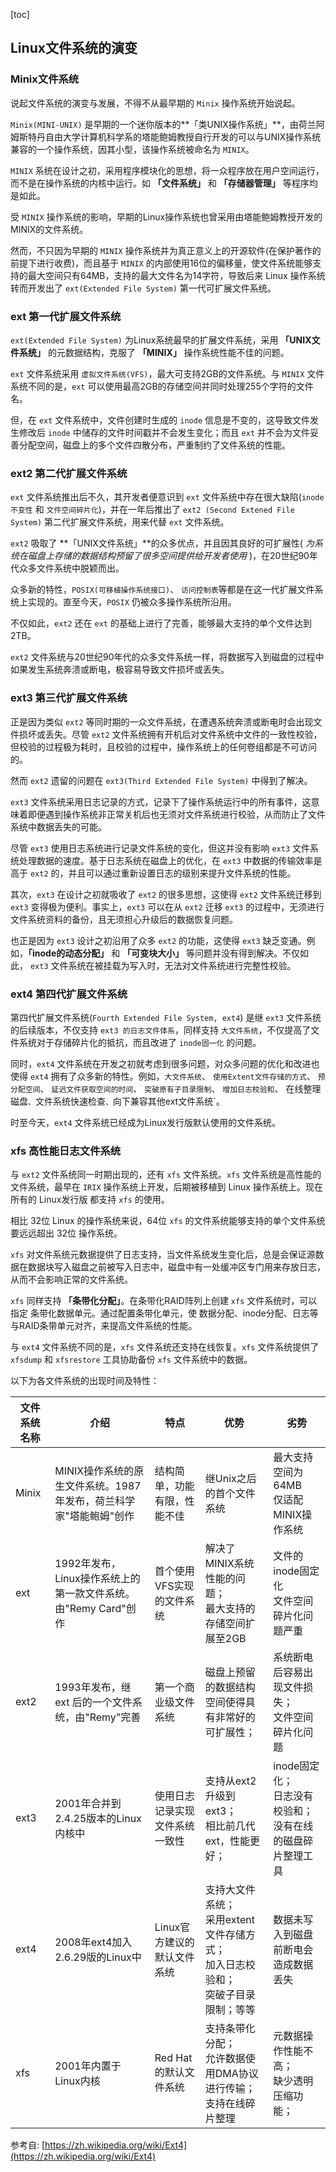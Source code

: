 [toc]

## Linux文件系统的演变



### Minix文件系统

说起文件系统的演变与发展，不得不从最早期的 `Minix` 操作系统开始说起。

`Minix(MINI-UNIX)` 是早期的一个迷你版本的**「类UNIX操作系统」**，由荷兰阿姆斯特丹自由大学计算机科学系的塔能鲍姆教授自行开发的可以与UNIX操作系统兼容的一个操作系统，因其小型，该操作系统被命名为 `MINIX`。

`MINIX` 系统在设计之初，采用程序模块化的思想，将一众程序放在用户空间运行，而不是在操作系统的内核中运行。如 **「文件系统」** 和 **「存储器管理」** 等程序均是如此。

受 `MINIX` 操作系统的影响，早期的Linux操作系统也曾采用由塔能鲍姆教授开发的MINIX的文件系统。

然而，不只因为早期的 `MINIX` 操作系统并为真正意义上的开源软件(在保护著作的前提下进行收费)，而且基于 `MINIX` 的内部使用16位的偏移量，使文件系统能够支持的最大空间只有64MB，支持的最大文件名为14字符，导致后来 Linux 操作系统转而开发出了 `ext(Extended File System)` 第一代可扩展文件系统。

### ext 第一代扩展文件系统

`ext(Extended File System)` 为Linux系统最早的扩展文件系统，采用 **「UNIX文件系统」** 的元数据结构，克服了 **「MINIX」** 操作系统性能不佳的问题。

`ext` 文件系统采用 `虚拟文件系统(VFS)`，最大可支持2GB的文件系统。与 `MINIX` 文件系统不同的是，`ext` 可以使用最高2GB的存储空间并同时处理255个字符的文件名。

但，在 `ext` 文件系统中，文件创建时生成的 `inode` 信息是不变的，这导致文件发生修改后 `inode` 中储存的文件时间戳并不会发生变化；而且 `ext` 并不会为文件妥善分配空间，磁盘上的多个文件四散分布，严重制约了文件系统的性能。

### ext2 第二代扩展文件系统

`ext` 文件系统推出后不久，其开发者便意识到 `ext` 文件系统中存在很大缺陷(`inode不变性` 和 `文件空间碎片化`)，并在一年后推出了 `ext2 (Second Extened File System)` 第二代扩展文件系统，用来代替 `ext` 文件系统。

`ext2` 吸取了 **「UNIX文件系统」**的众多优点，并且因其良好的可扩展性( *为系统在磁盘上存储的数据结构预留了很多空间提供给开发者使用* )，在20世纪90年代众多文件系统中脱颖而出。

众多新的特性，`POSIX(可移植操作系统接口)`、 `访问控制表`等都是在这一代扩展文件系统上实现的。直至今天，`POSIX` 仍被众多操作系统所沿用。

不仅如此，`ext2` 还在 `ext` 的基础上进行了完善，能够最大支持的单个文件达到 2TB。

`ext2` 文件系统与20世纪90年代的众多文件系统一样，将数据写入到磁盘的过程中如果发生系统奔溃或断电，极容易导致文件损坏或丢失。

### ext3 第三代扩展文件系统

正是因为类似 `ext2` 等同时期的一众文件系统，在遭遇系统奔溃或断电时会出现文件损坏或丢失。尽管 `ext2` 文件系统拥有开机后对文件系统中文件的一致性校验，但校验的过程极为耗时，且校验的过程中，操作系统上的任何卷组都是不可访问的。

然而 `ext2` 遗留的问题在 `ext3(Third Extended File System)` 中得到了解决。

`ext3` 文件系统采用日志记录的方式，记录下了操作系统运行中的所有事件，这意味着即便遇到操作系统非正常关机后也无须对文件系统进行校验，从而防止了文件系统中数据丢失的可能。

尽管 `ext3` 使用日志系统进行记录文件系统的变化，但这并没有影响 `ext3` 文件系统处理数据的速度。基于日志系统在磁盘上的优化，在 `ext3` 中数据的传输效率是高于 `ext2` 的，并且可以通过重新设置日志的级别来提升文件系统的性能。

其次，`ext3` 在设计之初就吸收了 `ext2` 的很多思想，这使得 `ext2` 文件系统迁移到 `ext3` 变得极为便利。事实上，`ext3` 可以在从 `ext2` 迁移 `ext3` 的过程中，无须进行文件系统资料的备份，且无须担心升级后的数据恢复问题。

也正是因为 `ext3` 设计之初沿用了众多 `ext2` 的功能，这使得 `ext3` 缺乏变通。例如，**「inode的动态分配」** 和 **「可变块大小」** 等问题并没有得到解决。不仅如此， `ext3` 文件系统在被挂载为写入时，无法对文件系统进行完整性校验。

### ext4 第四代扩展文件系统

第四代扩展文件系统(`Fourth Extended File System, ext4`) 是继 `ext3` 文件系统的后续版本，不仅支持 `ext3 的日志文件体系`，同样支持 `大文件系统`，不仅提高了文件系统对于存储碎片化的抵抗，而且改进了 `inode固一化` 的问题。

同时，`ext4` 文件系统在开发之初就考虑到很多问题，对众多问题的优化和改进也使得 `ext4` 拥有了众多新的特性。例如，`大文件系统`、 `使用Extent文件存储的方式`、 `预分配空间`、 `延迟文件获取空间的时间`、 `突破原有子目录限制`、 `增加日志校验和`、 在线整理磁盘`、`文件系统快速检查`、`向下兼容其他ext文件系统`。

时至今天，`ext4` 文件系统已经成为Linux发行版默认使用的文件系统。

### xfs 高性能日志文件系统

与 `ext2` 文件系统同一时期出现的，还有 `xfs` 文件系统。`xfs` 文件系统是高性能的文件系统，最早在 `IRIX` 操作系统上开发，后期被移植到 Linux 操作系统上。现在所有的 Linux发行版 都支持 `xfs` 的使用。

相比 32位 Linux 的操作系统来说，64位  `xfs` 的文件系统能够支持的单个文件系统要远远超出 32位 操作系统。

`xfs` 对文件系统元数据提供了日志支持，当文件系统发生变化后，总是会保证源数据在数据块写入磁盘之前被写入日志中，磁盘中有一处缓冲区专门用来存放日志，从而不会影响正常的文件系统。

`xfs` 同样支持 **「条带化分配」**。在条带化RAID阵列上创建 `xfs` 文件系统时，可以指定 条带化数据单元。通过配置条带化单元，使 数据分配、inode分配、日志等与RAID条带单元对齐，来提高文件系统的性能。

与 `ext4` 文件系统不同的是，`xfs` 文件系统还支持在线恢复。`xfs` 文件系统提供了 `xfsdump` 和 `xfsrestore` 工具协助备份 `xfs` 文件系统中的数据。



以下为各文件系统的出现时间及特性：

| 文件系统名称 | 介绍                                                         | 特点                           | 优势                                                         | 劣势                                                         |
| ------------ | ------------------------------------------------------------ | ------------------------------ | ------------------------------------------------------------ | ------------------------------------------------------------ |
| Minix        | MINIX操作系统的原生文件系统。1987年发布，荷兰科学家"塔能鲍姆"创作 | 结构简单，功能有限，性能不佳   | 继Unix之后的首个文件系统                                     | 最大支持空间为64MB<br/>仅适配MINIX操作系统                   |
| ext          | 1992年发布，Linux操作系统上的第一款文件系统。由"Remy Card"创作 | 首个使用VFS实现的文件系统      | 解决了MINIX系统性能的问题；<br/>最大支持的存储空间扩展至2GB  | 文件的inode固定化<br/>文件空间碎片化问题严重                 |
| ext2         | 1993年发布，继 ext 后的一个文件系统，由"Remy"完善            | 第一个商业级文件系统           | 磁盘上预留的数据结构空间使得具有非常好的可扩展性；           | 系统断电后容易出现文件损失；<br/>文件空间碎片化问题          |
| ext3         | 2001年合并到2.4.25版本的Linux内核中                          | 使用日志记录实现文件系统一致性 | 支持从ext2升级到ext3；<br/>相比前几代ext，性能更好；<br/>    | inode固定化；<br/>日志没有校验和；<br/>没有在线的磁盘碎片整理工具 |
| ext4         | 2008年ext4加入2.6.29版的Linux中                              | Linux官方建议的默认文件系统    | 支持大文件系统；<br/>采用extent文件存储方式；<br/>加入日志校验和；<br/>突破子目录限制；等等 | 数据未写入到磁盘前断电会造成数据丢失                         |
| xfs          | 2001年内置于Linux内核                                        | Red Hat 的默认文件系统         | 支持条带化分配；<br/>允许数据使用DMA协议进行传输；<br/>支持在线碎片整理 | 元数据操作性能不高；<br/>缺少透明压缩功能；<br/>             |







参考自: [https://zh.wikipedia.org/wiki/Ext4](https://zh.wikipedia.org/wiki/Ext4)